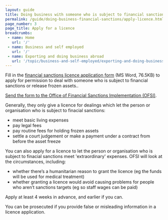 ```yaml
---
layout: guide
title: Doing business with someone who is subject to financial sanctions
permalink: /guide/doing-business-financial-sanctions/apply-licence.html
page_number: 3
page_title: Apply for a licence
breadcrumbs:
 - name: Home
   url: '/'
 - name: Business and self employed
   url: '/'
 - name: Exporting and doing business abroad
   url: '/topic/business-and-self-employed/exporting-and-doing-business-abroad.html'   
---
```

Fill in the [financial sanctions licence application form](https://www.gov.uk/government/uploads/system/uploads/attachment_data/file/448158/Generic_Licence_Application_Form.doc) (MS Word, 76.5KB) to apply for permission to deal with someone who is subject to financial sanctions or release frozen assets..

[Send the form to the Office of Financial Sanctions Implementation (OFSI)](/guide/doing-business-financial-sanctions/get-help.html). 

Generally, they only give a licence for dealings which let the person or organisation who is subject to finacial sanctions:

- meet basic living expenses
- pay legal fees
- pay routine fees for holding frozen assets
- settle a court judgement or make a payment under a contract from before the asset freeze

You can also apply for a licence to let the person or organisation who is subject to finacial sanctions meet 'extraordinary' expenses. OFSI will look at the circumstances, including:

- whether there’s a humanitarian reason to grant the licence (eg the funds will be used for medical treatment)
- whether granting a licence would avoid causing problems for people who aren’t sanctions targets (eg so staff wages can be paid)

Apply at least 4 weeks in advance, and earlier if you can. 

You can be prosecuted if you provide false or misleading information in a licence application.
